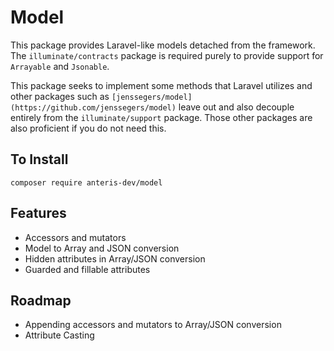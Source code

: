 # Model
This package provides Laravel-like models detached from the framework. The `illuminate/contracts` package is required purely to provide support for `Arrayable` and `Jsonable`.

This package seeks to implement some methods that Laravel utilizes and other packages such as `[jenssegers/model](https://github.com/jenssegers/model)` leave out and also decouple entirely from the `illuminate/support` package. Those other packages are also proficient if you do not need this.

## To Install
`composer require anteris-dev/model`

## Features
- Accessors and mutators
- Model to Array and JSON conversion
- Hidden attributes in Array/JSON conversion
- Guarded and fillable attributes

## Roadmap
- Appending accessors and mutators to Array/JSON conversion
- Attribute Casting

